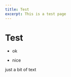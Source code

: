 ```yaml
---
title: Test
excerpt: This is a test page
---
```

# Test

*   ok
    
*   nice
    

just a bit of text